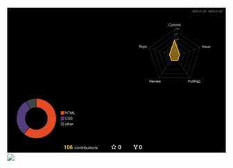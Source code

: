 ![](./profile-3d-contrib/profile-night-rainbow.svg)
![](./profile-3d-contrib/profile-git-block.svg)

